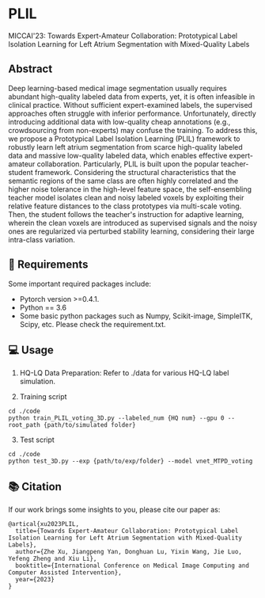 # PLIL
MICCAI'23: Towards Expert-Amateur Collaboration: Prototypical Label Isolation Learning for Left Atrium Segmentation with Mixed-Quality Labels

## Abstract
Deep learning-based medical image segmentation usually requires abundant high-quality labeled data from experts, yet, it is often infeasible in clinical practice. Without sufficient expert-examined labels, the supervised approaches often struggle with inferior performance. Unfortunately, directly introducing additional data with low-quality cheap annotations (e.g., crowdsourcing from non-experts) may confuse the training. To address this, we propose a Prototypical Label Isolation Learning (PLIL) framework to robustly learn left atrium segmentation from scarce high-quality labeled data and massive low-quality labeled data, which enables effective expert-amateur collaboration. Particularly, PLIL is built upon the popular teacher-student framework. Considering the structural characteristics that the semantic regions of the same class are often highly correlated and the higher noise tolerance in the high-level feature space, the self-ensembling teacher model isolates clean and noisy labeled voxels by exploiting their relative feature distances to the class prototypes via multi-scale voting. Then, the student follows the teacher's instruction for adaptive learning, wherein the clean voxels are introduced as supervised signals and the noisy ones are regularized via perturbed stability learning, considering their large intra-class variation. 

## :hammer: Requirements
Some important required packages include:
* Pytorch version >=0.4.1.
* Python == 3.6 
* Some basic python packages such as Numpy, Scikit-image, SimpleITK, Scipy, etc. Please check the requirement.txt.

## :computer: Usage

1. HQ-LQ Data Preparation:
Refer to ./data for various HQ-LQ label simulation.


2. Training script
```
cd ./code
python train_PLIL_voting_3D.py --labeled_num {HQ num} --gpu 0 --root_path {path/to/simulated folder}
```

3. Test script 
```
cd ./code
python test_3D.py --exp {path/to/exp/folder} --model vnet_MTPD_voting
```

## :books: Citation
If our work brings some insights to you, please cite our paper as:
```
@artical{xu2023PLIL,
  title={Towards Expert-Amateur Collaboration: Prototypical Label Isolation Learning for Left Atrium Segmentation with Mixed-Quality Labels},
  author={Zhe Xu, Jiangpeng Yan, Donghuan Lu, Yixin Wang, Jie Luo, Yefeng Zheng and Xiu Li},
  booktitle={International Conference on Medical Image Computing and Computer Assisted Intervention},
  year={2023}
}
```   
